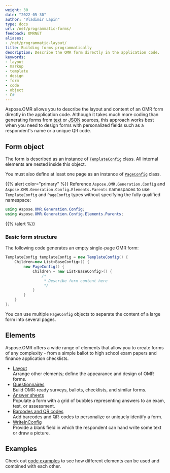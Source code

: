```yaml
---
weight: 30
date: "2022-05-30"
author: "Vladimir Lapin"
type: docs
url: /net/programmatic-forms/
feedback: OMRNET
aliases:
- /net/programmatic-layout/
title: Building forms programmatically
description: Describe the OMR form directly in the application code.
keywords:
- layout
- markup
- template
- design
- form
- code
- object
- C#
---
```


Aspose.OMR allows you to describe the layout and content of an OMR form directly in the application code. Although it takes much more coding than generating forms from [text](/omr/net/txt-markup/) or [JSON](/omr/net/programmatic-forms/) sources, this approach works best when you need to design forms with personalized fields such as a respondent's name or a unique QR code.

## Form object

The form is described as an instance of [`TemplateConfig`](https://reference.aspose.com/omr/net/aspose.omr.generation.config/templateconfig) class. All internal elements are nested inside this object.

You must also define at least one page as an instance of [`PageConfig`](https://reference.aspose.com/omr/net/aspose.omr.generation.config.elements.parents/pageconfig/) class.

{{% alert color="primary" %}} 
Reference `Aspose.OMR.Generation.Config` and `Aspose.OMR.Generation.Config.Elements.Parents` namespaces to use `TemplateConfig` and `PageConfig` types without specifying the fully qualified namespace:

```csharp
using Aspose.OMR.Generation.Config;
using Aspose.OMR.Generation.Config.Elements.Parents;
```
{{% /alert %}} 

### Basic form structure

The following code generates an empty single-page OMR form:

```csharp
TemplateConfig templateConfig = new TemplateConfig() {
	Children=new List<BaseConfig>() {
		new PageConfig() {
			Children = new List<BaseConfig>() {
				/*
				 * Describe form content here
				 */
			}
		}
	}
};
```

You can use multiple `PageConfig` objects to separate the content of a large form into several pages.

## Elements

Aspose.OMR offers a wide range of elements that allow you to create forms of any complexity - from a simple ballot to high school exam papers and finance application checklists.

- [Layout](/omr/net/programmatic-forms/elements-layout/)  
  Arrange other elements; define the appearance and design of OMR forms.
- [Questionnaires](/omr/net/programmatic-forms/elements-questionnaire/)  
  Build OMR-ready surveys, ballots, checklists, and similar forms.
- [Answer sheets](/omr/net/programmatic-forms/elements-bubble-matrix/)  
  Populate a form with a grid of bubbles representing answers to an exam, test, or assessment.
- [Barcodes and QR codes](/omr/net/programmatic-forms/elements-barcode/)  
  Add barcodes and QR-codes to personalize or uniquely identify a form.
- [WriteInConfig](/omr/net/programmatic-forms/writeinconfig/)  
  Provide a blank field in which the respondent can hand write some text or draw a picture.

## Examples

Check out [code examples](/omr/net/programmatic-forms/examples/) to see how different elements can be used and combined with each other.
